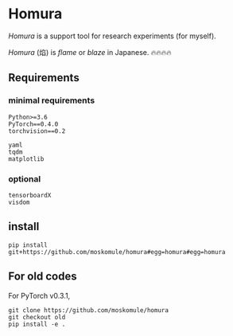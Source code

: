 # Homura

*Homura* is a support tool for research experiments (for myself).

*Homura* (焰) is *flame* or *blaze* in Japanese. 🔥🔥🔥🔥

## Requirements

### minimal requirements

```
Python>=3.6
PyTorch==0.4.0
torchvision==0.2
```

```
yaml
tqdm
matplotlib
```

### optional

```
tensorboardX
visdom
```

## install

```console
pip install git+https://github.com/moskomule/homura#egg=homura#egg=homura
```

## For old codes

For PyTorch v0.3.1,

```console
git clone https://github.com/moskomule/homura
git checkout old
pip install -e .
```